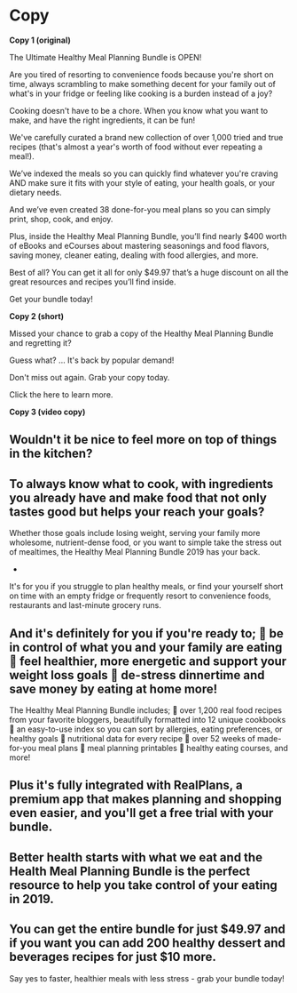 <!-- TITLE: Hmpb 2019 Evergreen -->

# Copy

**Copy 1 (original)**

The Ultimate Healthy Meal Planning Bundle is OPEN! 

Are you tired of resorting to convenience foods because you're short on time, always scrambling to make something decent for your family out of what's in your fridge or feeling like cooking is a burden instead of a joy? 

Cooking doesn't have to be a chore. When you know what you want to make, and have the right ingredients, it can be fun! 

We've carefully curated a brand new collection of over 1,000 tried and true recipes (that's almost a year's worth of food without ever repeating a meal!). 

We’ve indexed the meals so you can quickly find whatever you're craving AND make sure it fits with your style of eating, your health goals, or your dietary needs. 

And we’ve even created 38 done-for-you meal plans so you can simply print, shop, cook, and enjoy. 

Plus, inside the Healthy Meal Planning Bundle, you’ll find nearly $400 worth of eBooks and eCourses about mastering seasonings and food flavors, saving money, cleaner eating, dealing with food allergies, and more.  

Best of all? You can get it all for only $49.97 that’s a huge discount on all the great resources and recipes you’ll find inside. 

Get your bundle today!

**Copy 2 (short)**


Missed your chance to grab a copy of the Healthy Meal Planning Bundle and regretting it?  

Guess what? ... It's back by popular demand!

Don't miss out again.  Grab your copy today.  

Click the here to learn more.

**Copy 3 (video copy)**

Wouldn't it be nice to feel more on top of things in the kitchen?  
-
To always know what to cook, with ingredients you already have and make food that not only tastes good but helps your reach your goals?  
-
Whether those goals include losing weight, serving your family more wholesome, nutrient-dense food, or you want to simple take the stress out of mealtimes, the Healthy Meal Planning Bundle 2019 has your back.

-
It's for you if you struggle to plan healthy meals, or find your yourself short on time with an empty fridge or frequently resort to convenience foods, restaurants and last-minute grocery runs.  

And it's definitely for you if you're ready to;
🍏 be in control of what you and your family are eating
🍏 feel healthier, more energetic and support your weight loss goals
🍏 de-stress dinnertime and save money by eating at home more!
-
The Healthy Meal Planning Bundle includes;
🥙 over 1,200 real food recipes from your favorite bloggers, beautifully formatted into 12 unique cookbooks
🥙 an easy-to-use index so you can sort by allergies, eating preferences, or healthy goals
🥙 nutritional data for every recipe
🥙 over 52 weeks of made-for-you meal plans
🥙 meal planning printables
🥙 healthy eating courses, and more!

Plus it's fully integrated with RealPlans, a premium app that makes planning and shopping even easier, and you'll get a free trial with your bundle.
-
Better health starts with what we eat and the Health Meal Planning Bundle is the perfect resource to help you take control of your eating in 2019.
-
You can get the entire bundle for just $49.97 and if you want you can add 200 healthy dessert and beverages recipes for just $10 more.
-
Say yes to faster, healthier meals with less stress - grab your bundle today!
